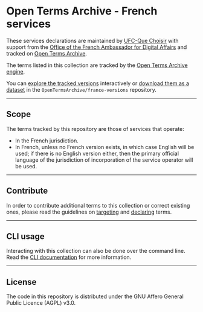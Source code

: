 # Open Terms Archive - French services

These services declarations are maintained by [UFC-Que Choisir](https://www.quechoisir.org) with support from the [Office of the French Ambassador for Digital Affairs](https://www.diplomatie.gouv.fr/fr/politique-etrangere-de-la-france/diplomatie-numerique/) and tracked on [Open Terms Archive](https://opentermsarchive.org).

The terms listed in this collection are tracked by the [Open Terms Archive engine](https://github.com/OpenTermsArchive/engine). 

You can [explore the tracked versions](https://github.com/OpenTermsArchive/france-versions) interactively or [download them as a dataset](https://github.com/OpenTermsArchive/france-versions/releases) in the `OpenTermsArchive/france-versions` repository.

- - -

## Scope

The terms tracked by this repository are those of services that operate:

- In the French jurisdiction.
- In French, unless no French version exists, in which case English will be used; if there is no English version either, then the primary official language of the jurisdiction of incorporation of the service operator will be used.


- - -

## Contribute

In order to contribute additional terms to this collection or correct existing ones, please read the guidelines on [targeting](https://docs.opentermsarchive.org/guidelines/targeting/) and [declaring](https://docs.opentermsarchive.org/guidelines/declaring/) terms.

- - -

## CLI usage

Interacting with this collection can also be done over the command line. Read the [CLI documentation](https://docs.opentermsarchive.org/#cli) for more information.

- - -

## License

The code in this repository is distributed under the GNU Affero General Public Licence (AGPL) v3.0.
